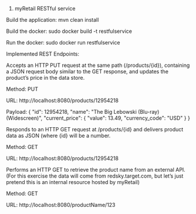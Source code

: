 1.	myRetail RESTful service

Build the application: mvn clean install

Build the docker: sudo docker build -t restfulservice

Run the docker: sudo docker run restfulservice

Implemented REST Endpoints:

Accepts an HTTP PUT request at the same path (/products/{id}), containing a JSON request body similar to the GET response, and updates the 
product’s price in the data store.

Method: PUT

URL: http://localhost:8080/products/12954218

Payload:
{
  "id": 12954218,
  "name": "The Big Lebowski (Blu-ray) (Widescreen)",
  "current_price": {
    "value": 13.49,
    "currency_code": "USD"
  }
}


Responds to an HTTP GET request at /products/{id} and delivers product data as JSON (where {id} will be a number. 

Method: GET

URL: http://localhost:8080/products/12954218


Performs an HTTP GET to retrieve the product name from an external API. (For this exercise the data will come from redsky.target.com, but let’s just pretend this is an internal resource hosted by myRetail)

Method: GET 

URL: http://localhost:8080/productName/123

